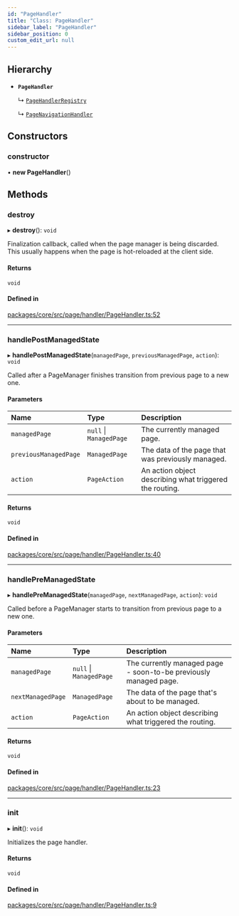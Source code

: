 ```yaml
---
id: "PageHandler"
title: "Class: PageHandler"
sidebar_label: "PageHandler"
sidebar_position: 0
custom_edit_url: null
---
```


## Hierarchy

- **`PageHandler`**

  ↳ [`PageHandlerRegistry`](PageHandlerRegistry.md)

  ↳ [`PageNavigationHandler`](PageNavigationHandler.md)

## Constructors

### constructor

• **new PageHandler**()

## Methods

### destroy

▸ **destroy**(): `void`

Finalization callback, called when the page manager is being discarded.
This usually happens when the page is hot-reloaded at the client side.

#### Returns

`void`

#### Defined in

[packages/core/src/page/handler/PageHandler.ts:52](https://github.com/seznam/ima/blob/16487954/packages/core/src/page/handler/PageHandler.ts#L52)

___

### handlePostManagedState

▸ **handlePostManagedState**(`managedPage`, `previousManagedPage`, `action`): `void`

Called after a PageManager finishes transition from previous page to
a new one.

#### Parameters

| Name | Type | Description |
| :------ | :------ | :------ |
| `managedPage` | ``null`` \| `ManagedPage` | The currently managed page. |
| `previousManagedPage` | `ManagedPage` | The data of the page that was        previously managed. |
| `action` | `PageAction` | An action object describing what triggered the routing. |

#### Returns

`void`

#### Defined in

[packages/core/src/page/handler/PageHandler.ts:40](https://github.com/seznam/ima/blob/16487954/packages/core/src/page/handler/PageHandler.ts#L40)

___

### handlePreManagedState

▸ **handlePreManagedState**(`managedPage`, `nextManagedPage`, `action`): `void`

Called before a PageManager starts to transition from previous page to
a new one.

#### Parameters

| Name | Type | Description |
| :------ | :------ | :------ |
| `managedPage` | ``null`` \| `ManagedPage` | The currently managed page - soon-to-be        previously managed page. |
| `nextManagedPage` | `ManagedPage` | The data of the page that's about to        be managed. |
| `action` | `PageAction` | An action object describing what triggered the routing. |

#### Returns

`void`

#### Defined in

[packages/core/src/page/handler/PageHandler.ts:23](https://github.com/seznam/ima/blob/16487954/packages/core/src/page/handler/PageHandler.ts#L23)

___

### init

▸ **init**(): `void`

Initializes the page handler.

#### Returns

`void`

#### Defined in

[packages/core/src/page/handler/PageHandler.ts:9](https://github.com/seznam/ima/blob/16487954/packages/core/src/page/handler/PageHandler.ts#L9)
